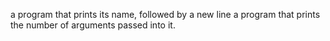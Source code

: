 a program that prints its name, followed by a new line
 a program that prints the number of arguments passed into it.

